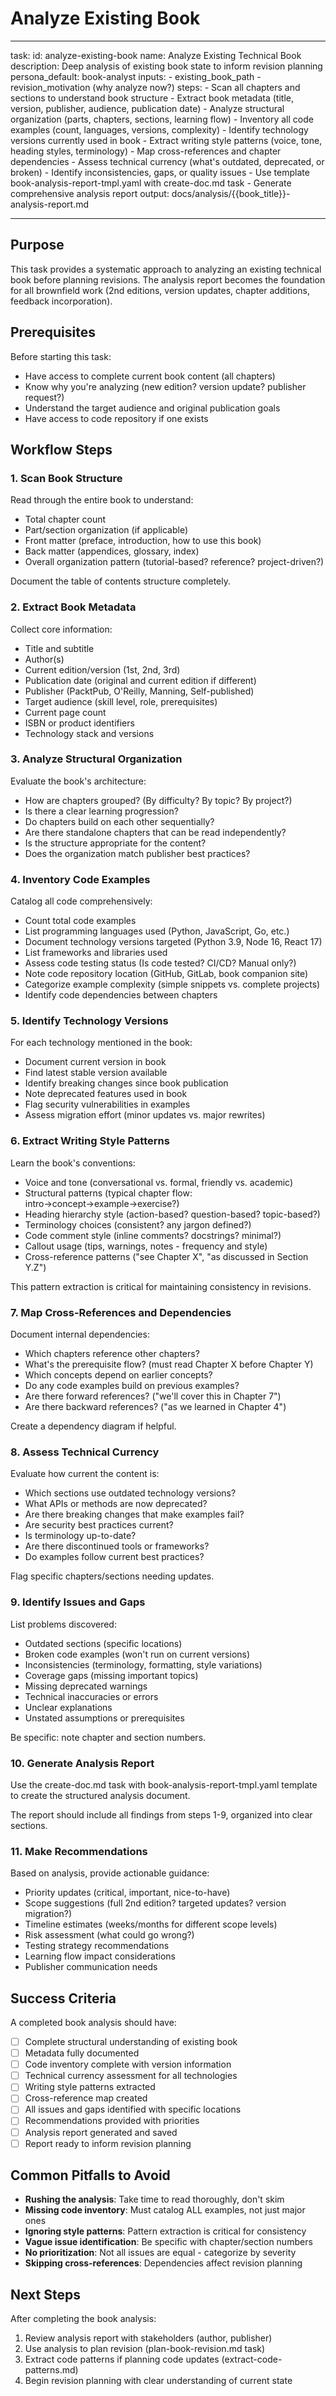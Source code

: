 <!-- Powered by BMAD™ Core -->

# Analyze Existing Book

---

task:
  id: analyze-existing-book
  name: Analyze Existing Technical Book
  description: Deep analysis of existing book state to inform revision planning
  persona_default: book-analyst
  inputs:
    - existing_book_path
    - revision_motivation (why analyze now?)
  steps:
    - Scan all chapters and sections to understand book structure
    - Extract book metadata (title, version, publisher, audience, publication date)
    - Analyze structural organization (parts, chapters, sections, learning flow)
    - Inventory all code examples (count, languages, versions, complexity)
    - Identify technology versions currently used in book
    - Extract writing style patterns (voice, tone, heading styles, terminology)
    - Map cross-references and chapter dependencies
    - Assess technical currency (what's outdated, deprecated, or broken)
    - Identify inconsistencies, gaps, or quality issues
    - Use template book-analysis-report-tmpl.yaml with create-doc.md task
    - Generate comprehensive analysis report
  output: docs/analysis/{{book_title}}-analysis-report.md

---

## Purpose

This task provides a systematic approach to analyzing an existing technical book before planning revisions. The analysis report becomes the foundation for all brownfield work (2nd editions, version updates, chapter additions, feedback incorporation).

## Prerequisites

Before starting this task:

- Have access to complete current book content (all chapters)
- Know why you're analyzing (new edition? version update? publisher request?)
- Understand the target audience and original publication goals
- Have access to code repository if one exists

## Workflow Steps

### 1. Scan Book Structure

Read through the entire book to understand:

- Total chapter count
- Part/section organization (if applicable)
- Front matter (preface, introduction, how to use this book)
- Back matter (appendices, glossary, index)
- Overall organization pattern (tutorial-based? reference? project-driven?)

Document the table of contents structure completely.

### 2. Extract Book Metadata

Collect core information:

- Title and subtitle
- Author(s)
- Current edition/version (1st, 2nd, 3rd)
- Publication date (original and current edition if different)
- Publisher (PacktPub, O'Reilly, Manning, Self-published)
- Target audience (skill level, role, prerequisites)
- Current page count
- ISBN or product identifiers
- Technology stack and versions

### 3. Analyze Structural Organization

Evaluate the book's architecture:

- How are chapters grouped? (By difficulty? By topic? By project?)
- Is there a clear learning progression?
- Do chapters build on each other sequentially?
- Are there standalone chapters that can be read independently?
- Is the structure appropriate for the content?
- Does the organization match publisher best practices?

### 4. Inventory Code Examples

Catalog all code comprehensively:

- Count total code examples
- List programming languages used (Python, JavaScript, Go, etc.)
- Document technology versions targeted (Python 3.9, Node 16, React 17)
- List frameworks and libraries used
- Assess code testing status (Is code tested? CI/CD? Manual only?)
- Note code repository location (GitHub, GitLab, book companion site)
- Categorize example complexity (simple snippets vs. complete projects)
- Identify code dependencies between chapters

### 5. Identify Technology Versions

For each technology mentioned in the book:

- Document current version in book
- Find latest stable version available
- Identify breaking changes since book publication
- Note deprecated features used in book
- Flag security vulnerabilities in examples
- Assess migration effort (minor updates vs. major rewrites)

### 6. Extract Writing Style Patterns

Learn the book's conventions:

- Voice and tone (conversational vs. formal, friendly vs. academic)
- Structural patterns (typical chapter flow: intro→concept→example→exercise?)
- Heading hierarchy style (action-based? question-based? topic-based?)
- Terminology choices (consistent? any jargon defined?)
- Code comment style (inline comments? docstrings? minimal?)
- Callout usage (tips, warnings, notes - frequency and style)
- Cross-reference patterns ("see Chapter X", "as discussed in Section Y.Z")

This pattern extraction is critical for maintaining consistency in revisions.

### 7. Map Cross-References and Dependencies

Document internal dependencies:

- Which chapters reference other chapters?
- What's the prerequisite flow? (must read Chapter X before Chapter Y)
- Which concepts depend on earlier concepts?
- Do any code examples build on previous examples?
- Are there forward references? ("we'll cover this in Chapter 7")
- Are there backward references? ("as we learned in Chapter 4")

Create a dependency diagram if helpful.

### 8. Assess Technical Currency

Evaluate how current the content is:

- Which sections use outdated technology versions?
- What APIs or methods are now deprecated?
- Are there breaking changes that make examples fail?
- Are security best practices current?
- Is terminology up-to-date?
- Are there discontinued tools or frameworks?
- Do examples follow current best practices?

Flag specific chapters/sections needing updates.

### 9. Identify Issues and Gaps

List problems discovered:

- Outdated sections (specific locations)
- Broken code examples (won't run on current versions)
- Inconsistencies (terminology, formatting, style variations)
- Coverage gaps (missing important topics)
- Missing deprecated warnings
- Technical inaccuracies or errors
- Unclear explanations
- Unstated assumptions or prerequisites

Be specific: note chapter and section numbers.

### 10. Generate Analysis Report

Use the create-doc.md task with book-analysis-report-tmpl.yaml template to create the structured analysis document.

The report should include all findings from steps 1-9, organized into clear sections.

### 11. Make Recommendations

Based on analysis, provide actionable guidance:

- Priority updates (critical, important, nice-to-have)
- Scope suggestions (full 2nd edition? targeted updates? version migration?)
- Timeline estimates (weeks/months for different scope levels)
- Risk assessment (what could go wrong?)
- Testing strategy recommendations
- Learning flow impact considerations
- Publisher communication needs

## Success Criteria

A completed book analysis should have:

- [ ] Complete structural understanding of existing book
- [ ] Metadata fully documented
- [ ] Code inventory complete with version information
- [ ] Technical currency assessment for all technologies
- [ ] Writing style patterns extracted
- [ ] Cross-reference map created
- [ ] All issues and gaps identified with specific locations
- [ ] Recommendations provided with priorities
- [ ] Analysis report generated and saved
- [ ] Report ready to inform revision planning

## Common Pitfalls to Avoid

- **Rushing the analysis**: Take time to read thoroughly, don't skim
- **Missing code inventory**: Must catalog ALL examples, not just major ones
- **Ignoring style patterns**: Pattern extraction is critical for consistency
- **Vague issue identification**: Be specific with chapter/section numbers
- **No prioritization**: Not all issues are equal - categorize by severity
- **Skipping cross-references**: Dependencies affect revision planning

## Next Steps

After completing the book analysis:

1. Review analysis report with stakeholders (author, publisher)
2. Use analysis to plan revision (plan-book-revision.md task)
3. Extract code patterns if planning code updates (extract-code-patterns.md)
4. Begin revision planning with clear understanding of current state
